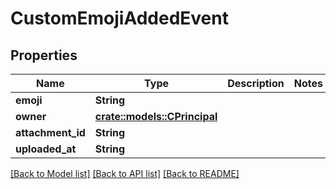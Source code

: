 # CustomEmojiAddedEvent

## Properties

Name | Type | Description | Notes
------------ | ------------- | ------------- | -------------
**emoji** | **String** |  | 
**owner** | [**crate::models::CPrincipal**](CPrincipal.md) |  | 
**attachment_id** | **String** |  | 
**uploaded_at** | **String** |  | 

[[Back to Model list]](../README.md#documentation-for-models) [[Back to API list]](../README.md#documentation-for-api-endpoints) [[Back to README]](../README.md)


